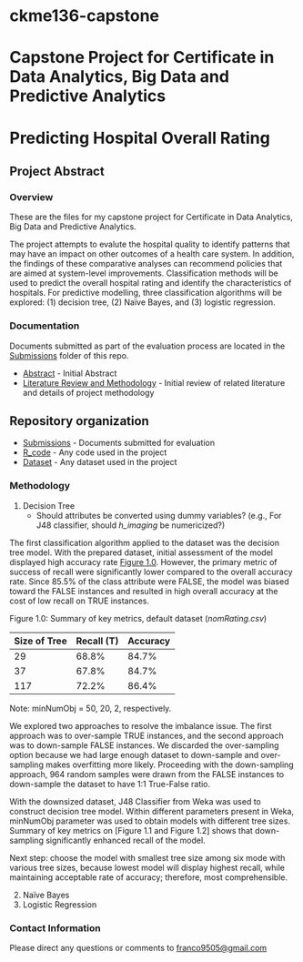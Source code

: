 # ckme136-capstone
# Capstone Project for Certificate in Data Analytics, Big Data and Predictive Analytics
# Predicting Hospital Overall Rating

## Project Abstract

### Overview

These are the files for my capstone project for Certificate in Data Analytics, Big Data and Predictive Analytics.

The project attempts to evalute the hospital quality to identify patterns that may have an impact on other outcomes of a health care system. In addition, the findings of these comparative analyses can recommend policies that are aimed at system-level improvements. Classification methods will be used to predict the overall hospital rating and identify the characteristics of hospitals. For predictive modelling, three classification algorithms will be explored: (1) decision tree, (2) Naïve Bayes, and (3) logistic regression.

### Documentation

Documents submitted as part of the evaluation process are located in the
[Submissions](/submit/) folder of this repo.

- [Abstract](/submit/abstract.pdf) - Initial Abstract
- [Literature Review and Methodology](/submit/lit_review.pdf) -
Initial review of related literature and details of project methodology

## Repository organization

- [Submissions](/submit/) - Documents submitted for evaluation
- [R_code](/code/) - Any code used in the project
- [Dataset](/dataset/) - Any dataset used in the project

### Methodology

1. Decision Tree
   - Should attributes be converted using dummy variables? (e.g., For J48 classifier, should *h_imaging* be numericized?)

The first classification algorithm applied to the dataset was the decision tree model. With the prepared dataset, initial assessment of the model displayed high accuracy rate [Figure 1.0](/submit/fig1.png). However, the primary metric of success of recall were significantly lower compared to the overall accuracy rate. Since 85.5% of the class attribute were FALSE, the model was biased toward the FALSE instances and resulted in high overall accuracy at the cost of low recall on TRUE instances.

Figure 1.0: Summary of key metrics, default dataset (*nomRating.csv*)

| Size of Tree | Recall (T) | Accuracy |
| ------------ | ---------- | -------- |
|      29      |    68.8%   |   84.7%  |
|      37      |    67.8%   |   84.7%  |
|     117      |    72.2%   |   86.4%  |

Note: minNumObj = 50, 20, 2, respectively.

We explored two approaches to resolve the imbalance issue. The first approach was to over-sample TRUE instances, and the second approach was to down-sample FALSE instances. We discarded the over-sampling option because we had large enough dataset to down-sample and over-sampling makes overfitting more likely. Proceeding with the down-sampling approach, 964 random samples were drawn from the FALSE instances to down-sample the dataset to have 1:1 True-False ratio.

With the downsized dataset, J48 Classifier from Weka was used to construct decision tree model. Within different parameters present in Weka, minNumObj parameter was used to obtain models with different tree sizes. Summary of key metrics on [Figure 1.1 and Figure 1.2] shows that down-sampling significantly enhanced recall of the model.

Next step: choose the model with smallest tree size among six mode with various tree sizes, because lowest model will display highest recall, while maintaining acceptable rate of accuracy; therefore, most comprehensible.

2. Naïve Bayes
3. Logistic Regression
### Contact Information

Please direct any questions or comments to franco9505@gmail.com
